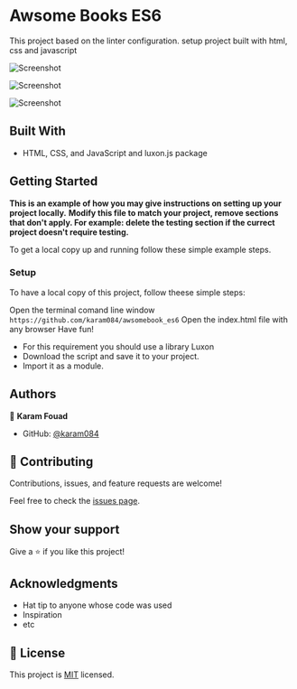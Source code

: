 # Awsome Books ES6

This project based on the linter configuration. setup project built with html, css and javascript

![Screenshot](https://user-images.githubusercontent.com/77942746/178022730-9e4c22ce-3a62-4548-b2f1-23666e6acbe3.png)

![Screenshot](https://user-images.githubusercontent.com/77942746/178022857-75dfd4d4-d7f9-4165-95ad-8d6b2bb4e1d2.png)

![Screenshot](https://user-images.githubusercontent.com/77942746/178022912-2cd3858d-c8d8-48a0-85df-36adbb86c291.png)

## Built With

- HTML, CSS, and JavaScript and luxon.js package

## Getting Started

**This is an example of how you may give instructions on setting up your project locally.**
**Modify this file to match your project, remove sections that don't apply. For example: delete the testing section if the currect project doesn't require testing.**

To get a local copy up and running follow these simple example steps.

### Setup

To have a local copy of this project, follow theese simple steps:

Open the terminal comand line window
`https://github.com/karam084/awsomebook_es6`
Open the index.html file with any browser
Have fun!

- For this requirement you should use a library Luxon
- Download the script and save it to your project.
- Import it as a module.

## Authors

👤 **Karam Fouad**

- GitHub: [@karam084](https://github.com/Karam084)

## 🤝 Contributing

Contributions, issues, and feature requests are welcome!

Feel free to check the [issues page](../../issues/).

## Show your support

Give a ⭐️ if you like this project!

## Acknowledgments

- Hat tip to anyone whose code was used
- Inspiration
- etc

## 📝 License

This project is [MIT](./MIT.md) licensed.
